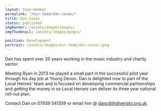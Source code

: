 ```yaml
---
layout: team-member
permalink: "/our-team/dan-coxon/"
title: Dan Coxon
status: published
imgBanner: /assets/images/pages/
imgThumbnail: /assets/images/pages/

position: Development
portrait: /assets/images/our-team/dan-coxon.jpeg
---
```


Dan has spent over 20 years working in the music industry and charity sector.

Meeting Ryan in 2013 he played a small part in the successful pilot year through his day job at Young Devon. Dan is delighted now to part of the Local Heroes' team and is focused on developing commercial partnerships and getting the money in so Local Heroes can deliver its three year national roll-out plan.

Contact Dan on 07939 541359 or email him @ danc@lhdiversity.org.uk.
